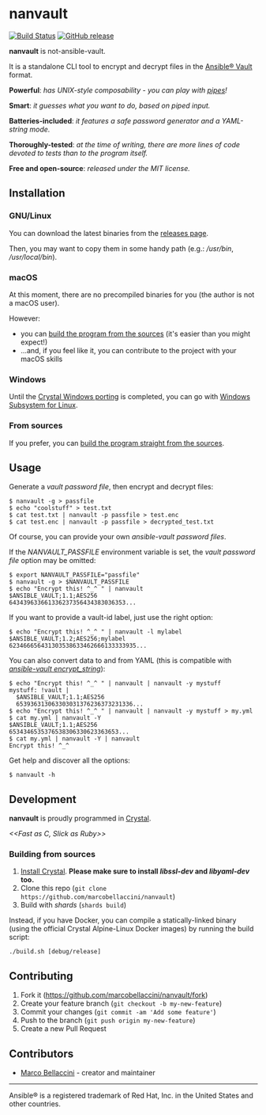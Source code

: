 # nanvault

[![Build Status](https://travis-ci.org/marcobellaccini/nanvault.svg?branch=master)](https://travis-ci.org/marcobellaccini/nanvault)
[![GitHub release](https://img.shields.io/github/release/marcobellaccini/nanvault.svg)](https://github.com/marcobellaccini/nanvault/releases)

**nanvault** is not-ansible-vault.

It is a standalone CLI tool to encrypt and decrypt files in the [Ansible® Vault](https://docs.ansible.com/ansible/latest/user_guide/vault.html) format.

**Powerful**: *has UNIX-style composability - you can play with [pipes](https://en.wikipedia.org/wiki/Pipeline_(Unix))!*

**Smart**: *it guesses what you want to do, based on piped input.*

**Batteries-included**: *it features a safe password generator and a YAML-string mode.*

**Thoroughly-tested**: *at the time of writing, there are more lines of code devoted to tests than to the program itself.*

**Free and open-source**: *released under the MIT license.*

## Installation

### GNU/Linux

You can download the latest binaries from the [releases page](https://github.com/marcobellaccini/nanvault/releases).

Then, you may want to copy them in some handy path (e.g.: */usr/bin*, */usr/local/bin*).

### macOS

At this moment, there are no precompiled binaries for you (the author is not a macOS user).

However:
- you can [build the program from the sources](#Building-from-sources) (it's easier than you might expect!)
- ...and, if you feel like it, you can contribute to the project with your macOS skills

### Windows

Until the [Crystal Windows porting](https://github.com/crystal-lang/crystal/wiki/Porting-to-Windows) is completed,
you can go with [Windows Subsystem for Linux](https://docs.microsoft.com/en-us/windows/wsl/install-win10).

### From sources

If you prefer, you can [build the program straight from the sources](#Building-from-sources).

## Usage

Generate a *vault password file*, then encrypt and decrypt files:
```
$ nanvault -g > passfile
$ echo "coolstuff" > test.txt
$ cat test.txt | nanvault -p passfile > test.enc
$ cat test.enc | nanvault -p passfile > decrypted_test.txt

```

Of course, you can provide your own *ansible-vault password files*.

If the *NANVAULT_PASSFILE* environment variable is set, the *vault password file* option may be omitted:
```
$ export NANVAULT_PASSFILE="passfile"
$ nanvault -g > $NANVAULT_PASSFILE
$ echo "Encrypt this! ^_^ " | nanvault
$ANSIBLE_VAULT;1.1;AES256
643439633661336237356434383036353...

```

If you want to provide a vault-id label, just use the right option:
```
$ echo "Encrypt this! ^_^ " | nanvault -l mylabel
$ANSIBLE_VAULT;1.2;AES256;mylabel
623466656431303538633462666133333935...
```

You can also convert data to and from YAML (this is compatible with [*ansible-vault encrypt_string*](https://docs.ansible.com/ansible/latest/user_guide/vault.html#use-encrypt-string-to-create-encrypted-variables-to-embed-in-yaml)):
```
$ echo "Encrypt this! ^_^ " | nanvault | nanvault -y mystuff
mystuff: !vault |
  $ANSIBLE_VAULT;1.1;AES256
  653936313063303031376236373231336...
$ echo "Encrypt this! ^_^ " | nanvault | nanvault -y mystuff > my.yml
$ cat my.yml | nanvault -Y
$ANSIBLE_VAULT;1.1;AES256
6534346535376538306330623363653...
$ cat my.yml | nanvault -Y | nanvault
Encrypt this! ^_^
```


Get help and discover all the options:
```
$ nanvault -h

```

## Development

**nanvault** is proudly programmed in [Crystal](https://crystal-lang.org/).

*<<Fast as C, Slick as Ruby>>*

### Building from sources

1. [Install Crystal](https://crystal-lang.org/install/).
**Please make sure to install *libssl-dev* and *libyaml-dev* too.**
2. Clone this repo (`git clone https://github.com/marcobellaccini/nanvault`)
3. Build with *shards* (`shards build`)

Instead, if you have Docker, you can compile a statically-linked binary (using
the official Crystal Alpine-Linux Docker images) by running the build script:
```
./build.sh [debug/release]
```

## Contributing

1. Fork it (<https://github.com/marcobellaccini/nanvault/fork>)
2. Create your feature branch (`git checkout -b my-new-feature`)
3. Commit your changes (`git commit -am 'Add some feature'`)
4. Push to the branch (`git push origin my-new-feature`)
5. Create a new Pull Request

## Contributors

- [Marco Bellaccini](https://github.com/marcobellaccini) - creator and maintainer

---

Ansible® is a registered trademark of Red Hat, Inc. in the United States and other countries.
